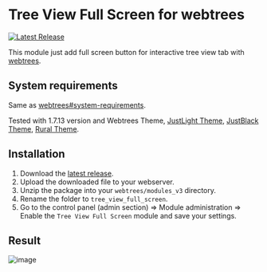 # Tree View Full Screen for webtrees

[![Latest Release](https://img.shields.io/github/release/UksusoFF/webtrees-tree_view_full_screen.svg)](https://github.com/UksusoFF/webtrees-tree_view_full_screen/releases/latest)

This module just add full screen button for interactive tree view tab with [webtrees](https://www.webtrees.net/).

## System requirements
Same as [webtrees#system-requirements](https://github.com/fisharebest/webtrees#system-requirements).

Tested with 1.7.13 version and Webtrees Theme, [JustLight Theme](http://www.justcarmen.nl/themes/justlight-theme/), [JustBlack Theme](https://github.com/JustCarmen/justblack), [Rural Theme](https://www.webtrees.net/index.php/en/add-ons/download/4-themes/119-rural-theme).

## Installation
1. Download the [latest release](https://github.com/UksusoFF/webtrees-tree_view_full_screen/releases/latest).
2. Upload the downloaded file to your webserver.
3. Unzip the package into your `webtrees/modules_v3` directory.
4. Rename the folder to `tree_view_full_screen`.
5. Go to the control panel (admin section) => Module administration => Enable the `Tree View Full Screen` module and save your settings.

## Result
![image](https://user-images.githubusercontent.com/1931442/39943803-3ec03e54-5575-11e8-9feb-d01d8cf09c8d.png)
